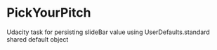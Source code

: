 # PickYourPitch
Udacity task for persisting slideBar value using UserDefaults.standard shared default object
